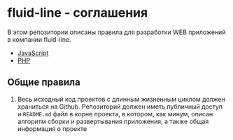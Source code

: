 # fluid-line - соглашения

В этом репозитории описаны правила для разработки 
WEB приложений в компании fluid-line. 

* [JavaScript][]
* [PHP][]

[JavaScript]: docs/js.md
[PHP]: docs/php.md

## Общие правила
1. Весь исходный код проектов с длинным жизненным циклом должен
храниться на Github. Репозиторий должен иметь публичный доступ
и `README.md` файл в корне проекта, в котором, как минум,
описан алгоритм сборки и развертывания приложения, 
а также общая информация о проекте